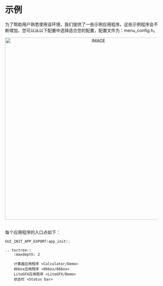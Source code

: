 # 示例

为了帮助用户熟悉使用该环境，我们提供了一些示例应用程序。这些示例程序会不断增加，您可以从以下配置中选择适合您的配置，配置文件为：menu_config.h。

<div style="text-align: center"><img width="600" src="https://foruda.gitee.com/images/1718765392647198639/ac4aa231_13408154.png" alt="IMAGE"></div><br/>

每个应用程序的入口点如下：

```c
GUI_INIT_APP_EXPORT(app_init);
```



```eval_rst
.. toctree::
    :maxdepth: 2

    计算器应用程序 <Calculator/Demo>
    86box应用程序 <86box/86box>
    LiteGFX应用程序 <LiteGFX/Demo>
    状态栏 <Status bar>
```
